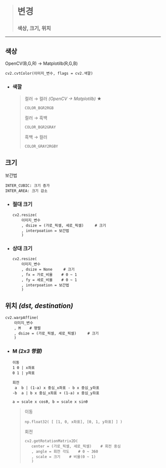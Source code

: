 ># 변경
>
>### 색상, 크기, 위치
---

## 색상
OpenCV(B,G,R) → Matplotilb(R,G,B)
```angular2html
cv2.cvtColor(이미지_변수, flags = cv2.색깔)
```

+ ### 색깔
  >컬러 → 컬러 *(OpenCV → Matplotilb)* ★
  >```
  >COLOR_BGR2RGB
  >```
  >
  >컬러 → 흑백
  >```
  >COLOR_BGR2GRAY
  >```
  >
  >흑백 → 컬러
  >```
  >COLOR_GRAY2RGBY
  >```

## 크기 
보간법
```angular2html
INTER_CUBIC: 크기 증가
INTER_AREA: 크기 감소
```

+ ### 절대 크기
    ```
    cv2.resize(
        이미지_변수
        , dsize = (가로_픽셀, 세로_픽셀)     # 크기
        , interpoation = 보간법
        )
    ```
  
+ ### 상대 크기
    ```
    cv2.resize(
        이미지_변수
        , dsize = None     # 크기
        , fx = 가로_비율    # 0 ~ 1
        , fy = 세로_비율    # 0 ~ 1
        , interpoation = 보간법
        )
    ```
  
## 위치 *(dst, destination)*
```angular2html
cv2.warpAffine(
    이미지_변수
    , M    # 행렬
    , dsize = (가로_픽셀, 세로_픽셀)     # 크기
    )
```

+ ### M *(2x3 행렬)*
  ```
  이동 
  1 0 | x좌표
  0 1 | y좌표
  
  회전
   a  b | (1-a) x 중심_x좌표 - b x 중심_y좌표
  -b  a | b x 중심_x좌표 + (1-a) x 중심_y좌표
  
  a = scale x cosθ, b = scale x sinθ
  ```
  
  >이동 
  >```
  >np.float32( [ [1, 0, x좌표], [0, 1, y좌표] ] )
  >```
  >
  >회전
  >```
  >cv2.getRotationMatrix2D(
  >    center = (가로_픽셀, 세로_픽셀)    # 회전 중심
  >    , angle = 회전 각도    # 0 ~ 360 
  >    , scale = 크기    # 비율(0 ~ 1) 
  >    )   
  >```